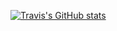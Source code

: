[![Travis's GitHub stats](https://github-readme-stats.vercel.app/api?username=travispotterBH)](https://github.com/anuraghazra/github-readme-stats)

<!--
**travispotterBH/travispotterBH** is a ✨ _special_ ✨ repository because its `README.md` (this file) appears on your GitHub profile.

Here are some ideas to get you started:

- 🔭 I’m currently working on ...
- 🌱 I’m currently learning ...
- 👯 I’m looking to collaborate on ...
- 🤔 I’m looking for help with ...
- 💬 Ask me about ...
- 📫 How to reach me: ...
- 😄 Pronouns: ...
- ⚡ Fun fact: ...
-->
